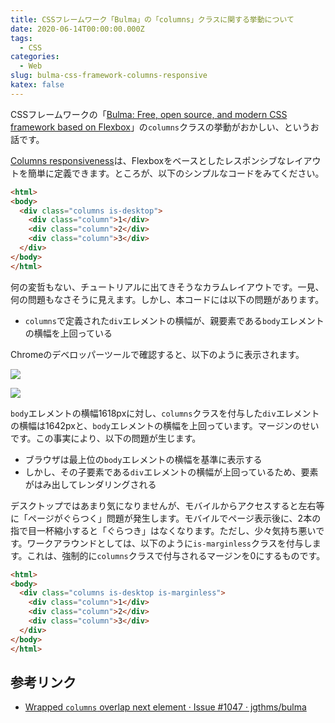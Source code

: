 ```yaml
---
title: CSSフレームワーク「Bulma」の「columns」クラスに関する挙動について
date: 2020-06-14T00:00:00.000Z
tags:
  - CSS
categories:
  - Web
slug: bulma-css-framework-columns-responsive
katex: false
---
```

CSSフレームワークの「[Bulma: Free, open source, and modern CSS framework based on Flexbox](https://bulma.io/)」の`columns`クラスの挙動がおかしい、というお話です。

[Columns responsiveness](https://bulma.io/documentation/columns/responsiveness/)は、Flexboxをベースとしたレスポンシブなレイアウトを簡単に定義できます。ところが、以下のシンプルなコードをみてください。

```html
<html>
<body>
  <div class="columns is-desktop">
    <div class="column">1</div>
    <div class="column">2</div>
    <div class="column">3</div>
  </div>
</body>
</html>
```

何の変哲もない、チュートリアルに出てきそうなカラムレイアウトです。一見、何の問題もなさそうに見えます。しかし、本コードには以下の問題があります。

* `columns`で定義された`div`エレメントの横幅が、親要素である`body`エレメントの横幅を上回っている

Chromeのデベロッパーツールで確認すると、以下のように表示されます。

![](/uploads/2020/06/screenshot-2020-06-14-16.32.21.png)

![](/uploads/2020/06/screenshot-2020-06-14-16.32.29.png)

`body`エレメントの横幅1618pxに対し、`columns`クラスを付与した`div`エレメントの横幅は1642pxと、`body`エレメントの横幅を上回っています。マージンのせいです。この事実により、以下の問題が生じます。

* ブラウザは最上位の`body`エレメントの横幅を基準に表示する
* しかし、その子要素である`div`エレメントの横幅が上回っているため、要素がはみ出してレンダリングされる

デスクトップではあまり気になりませんが、モバイルからアクセスすると左右等に「ページがぐらつく」問題が発生します。モバイルでページ表示後に、2本の指で目一杯縮小すると「ぐらつき」はなくなります。ただし、少々気持ち悪いです。ワークアラウンドとしては、以下のように`is-marginless`クラスを付与します。これは、強制的に`columns`クラスで付与されるマージンを0にするものです。

```html
<html>
<body>
  <div class="columns is-desktop is-marginless">
    <div class="column">1</div>
    <div class="column">2</div>
    <div class="column">3</div>
  </div>
</body>
</html>
```

## 参考リンク

* [Wrapped `columns` overlap next element · Issue #1047 · jgthms/bulma](https://github.com/jgthms/bulma/issues/1047)